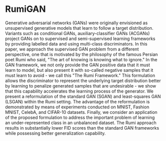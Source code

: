 # RumiGAN
Generative adversarial networks (GANs) were originally envisioned as unsupervised generative models that learn to follow a target distribution. Variants such as conditional GANs, auxiliary-classifier GANs (ACGANs) project GANs on to supervised and semi-supervised learning frameworks by providing labelled data and using multi-class discriminators. In this paper, we approach the supervised GAN problem from a different perspective, one that is motivated by the philosophy of the famous Persian poet Rumi who said, "The art of knowing is knowing what to ignore." In the GAN framework, we not only provide the GAN positive data that it must learn to model, but also present it with so-called negative samples that it must learn to avoid - we call this "The Rumi Framework." This formulation allows the discriminator to represent the underlying target distribution better by learning to penalize generated samples that are undesirable - we show that this capability accelerates the learning process of the generator. We present a reformulation of the standard GAN (SGAN) and least-squares GAN (LSGAN) within the Rumi setting. The advantage of the reformulation is demonstrated by means of experiments conducted on MNIST, Fashion MNIST, CelebA, and CIFAR-10 datasets. Finally, we consider an application of the proposed formulation to address the important problem of learning an under-represented class in an unbalanced dataset. The Rumi approach results in substantially lower FID scores than the standard GAN frameworks while possessing better generalization capability.
